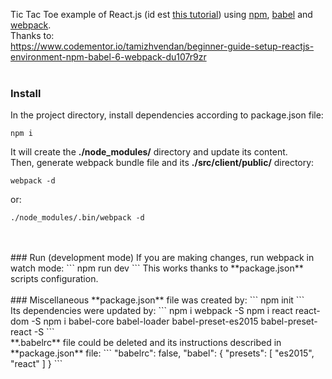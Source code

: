 Tic Tac Toe example of React.js (id est [this tutorial](https://facebook.github.io/react/tutorial/tutorial.html#getting-started)) using [npm](https://docs.npmjs.com/getting-started/what-is-npm), [babel](https://babeljs.io) and [webpack](https://webpack.js.org).
<br/>
Thanks to: <br/>
https://www.codementor.io/tamizhvendan/beginner-guide-setup-reactjs-environment-npm-babel-6-webpack-du107r9zr
<br/>
<br/>
### Install
In the project directory, install dependencies according to package.json file:
```
npm i
```
It will create the **./node_modules/** directory and update its content.
<br/>
Then, generate webpack bundle file and its **./src/client/public/** directory: 
```
webpack -d 
```
or: 
```
./node_modules/.bin/webpack -d
```
<br/>
<br/>
### Run (development mode)
If you are making changes, run webpack in watch mode:
```
npm run dev
```
This works thanks to **package.json** scripts configuration.
<br/>
<br/>
### Miscellaneous
**package.json** file was created by:
```
npm init 
```
<br/>
Its dependencies were updated by:
```
npm i webpack -S 
npm i react react-dom -S
npm i babel-core babel-loader babel-preset-es2015 babel-preset-react -S
```
<br/>
**.babelrc** file could be deleted and its instructions described in **package.json** file:
```
  "babelrc": false,
  "babel": {
  	"presets": [
    	"es2015",
    	"react"
  	]
  }
```  
